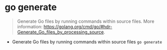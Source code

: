 # go generate
> Generate Go files by running commands within source files.
> More information: <https://golang.org/cmd/go/#hdr-Generate_Go_files_by_processing_source>.

- Generate Go files by running commands within source files
`go generate`
